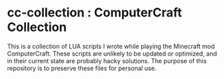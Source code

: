 # cc-collection : ComputerCraft Collection

This is a collection of LUA scripts I wrote while playing the Minecraft mod ComputerCraft.
These scripts are unlikely to be updated or optimized, and in their current state are probably hacky solutions.
The purpose of this repository is to preserve these files for personal use.
